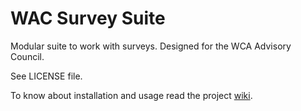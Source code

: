 # WAC Survey Suite
Modular suite to work with surveys. Designed for the WCA Advisory Council.

See LICENSE file.

To know about installation and usage read the project [wiki](https://github.com/Nanush7/WAC-Survey-Suite/wiki).
